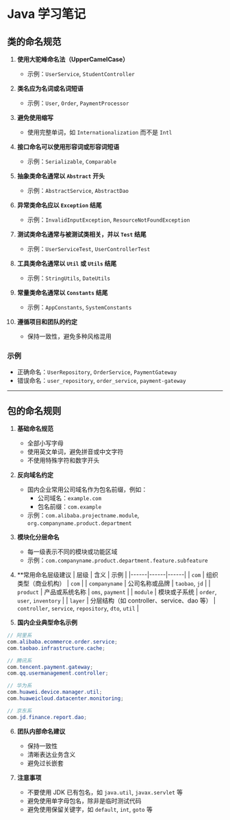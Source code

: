 # Java 学习笔记

## 类的命名规范

1. **使用大驼峰命名法（UpperCamelCase）**
   - 示例：`UserService`, `StudentController`

2. **类名应为名词或名词短语**
   - 示例：`User`, `Order`, `PaymentProcessor`

3. **避免使用缩写**
   - 使用完整单词，如 `Internationalization` 而不是 `Intl`

4. **接口命名可以使用形容词或形容词短语**
   - 示例：`Serializable`, `Comparable`

5. **抽象类命名通常以 `Abstract` 开头**
   - 示例：`AbstractService`, `AbstractDao`

6. **异常类命名应以 `Exception` 结尾**
   - 示例：`InvalidInputException`, `ResourceNotFoundException`

7. **测试类命名通常与被测试类相关，并以 `Test` 结尾**
   - 示例：`UserServiceTest`, `UserControllerTest`

8. **工具类命名通常以 `Util` 或 `Utils` 结尾**
   - 示例：`StringUtils`, `DateUtils`

9. **常量类命名通常以 `Constants` 结尾**
   - 示例：`AppConstants`, `SystemConstants`

10. **遵循项目和团队的约定**
    - 保持一致性，避免多种风格混用

### 示例
- 正确命名：`UserRepository`, `OrderService`, `PaymentGateway`
- 错误命名：`user_repository`, `order_service`, `payment-gateway`

---

## 包的命名规则

1. **基础命名规范**
   - 全部小写字母
   - 使用英文单词，避免拼音或中文字符
   - 不使用特殊字符和数字开头

2. **反向域名约定**
   - 国内企业常用公司域名作为包名前缀，例如：
     - 公司域名：`example.com`
     - 包名前缀：`com.example`
   - 示例：`com.alibaba.projectname.module`, `org.companyname.product.department`

3. **模块化分层命名**
   - 每一级表示不同的模块或功能区域
   - 示例：`com.companyname.product.department.feature.subfeature`

4. **常用命名层级建议
   | 层级 | 含义 | 示例 |
   |------|------|------|
   | `com` | 组织类型（商业机构） | `com` |
   | `companyname` | 公司名称或品牌 | `taobao`, `jd` |
   | `product` | 产品或系统名称 | `oms`, `payment` |
   | `module` | 模块或子系统 | `order`, `user`, `inventory` |
   | `layer` | 分层结构（如 controller、service、dao 等） | `controller`, `service`, `repository`, `dto`, `util` |

5. **国内企业典型命名示例**
```java
// 阿里系
com.alibaba.ecommerce.order.service;
com.taobao.infrastructure.cache;

// 腾讯系
com.tencent.payment.gateway;
com.qq.usermanagement.controller;

// 华为系
com.huawei.device.manager.util;
com.huaweicloud.datacenter.monitoring;

// 京东系
com.jd.finance.report.dao;
```

6. **团队内部命名建议**
   - 保持一致性
   - 清晰表达业务含义
   - 避免过长嵌套

7. **注意事项**
   - 不要使用 JDK 已有包名，如 `java.util`, `javax.servlet` 等
   - 避免使用单字母包名，除非是临时测试代码
   - 避免使用保留关键字，如 `default`, `int`, `goto` 等